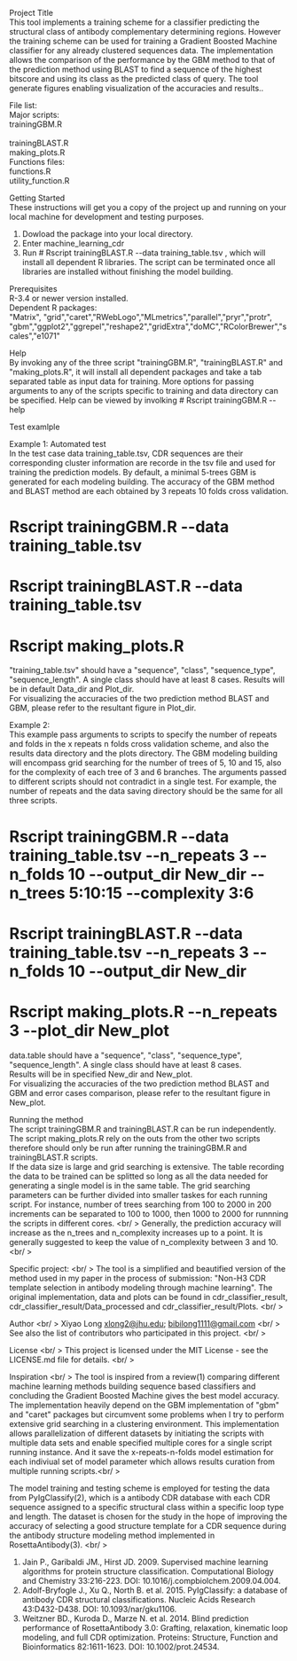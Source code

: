 Project Title <br />
This tool implements a training scheme for a classifier predicting the structural class of antibody complementary determining regions. However the training scheme can be used for training a Gradient Boosted Machine classifier for any already clustered sequences data. The implementation allows the comparison of the performance by the GBM method to that of the prediction method using BLAST to find a sequence of the highest bitscore and using its class as the predicted class of query. The tool generate figures enabling visualization of the accuracies and results.. 

File list:<br />
Major scripts:<br />
	trainingGBM.R<br />  
	trainingBLAST.R <br />
	making_plots.R<br />
Functions files:<br />
	functions.R<br />
	utility_function.R<br />


Getting Started <br />
These instructions will get you a copy of the project up and running on your local machine for development and testing purposes.<br />
1. Dowload the package into your local directory. <br />
2. Enter machine_learning_cdr<br />
3. Run # Rscript trainingBLAST.R --data training_table.tsv , which will install all dependent R libraries. The script can be terminated once all libraries are installed without finishing the model building.  <br />


Prerequisites <br />
R-3.4 or newer version installed. <br />
Dependent R packages:<br />
 "Matrix", "grid","caret","RWebLogo","MLmetrics","parallel","pryr","protr", "gbm","ggplot2","ggrepel","reshape2","gridExtra","doMC","RColorBrewer","scales","e1071"  <br />


Help <br />
By invoking any of the three script "trainingGBM.R", "trainingBLAST.R" and "making_plots.R", it will install all dependent packages and take a tab separated table as input data for training. More options for passing arguments to any of the scripts specific to training and data directory can be specified. Help can be viewed by involking # Rscript trainingGBM.R  --help  <br />


Test examlple <br />

Example 1: Automated test <br />
In the test case data training_table.tsv, CDR sequences are their corresponding cluster information are recorde in the tsv file and used for training the prediction models. By default, a minimal 5-trees GBM is generated for each modeling building. The accuracy of the GBM method and BLAST method are each obtained by 3 repeats 10 folds cross validation.  
# Rscript trainingGBM.R  --data training_table.tsv
# Rscript trainingBLAST.R  --data training_table.tsv
# Rscript making_plots.R  
"training_table.tsv" should have a "sequence", "class", "sequence_type", "sequence_length". A single class should have at least 8 cases. 
Results will be in default Data_dir and Plot_dir. <br /> 
For visualizing the accuracies of the two prediction method BLAST and GBM, please refer to the resultant figure in Plot_dir. <br />

Example 2:<br />
This example pass arguments to scripts to specify the number of repeats and folds in the x repeats n folds cross validation scheme, and also the results data directory and the plots directory. The GBM modeling building will encompass grid searching for the number of trees of 5, 10 and 15, also for the complexity of each tree of 3 and 6 branches. The arguments passed to different scripts should not contradict in a single test. For example, the number of repeats and the data saving directory should be the same for all three scripts.  <br />   
# Rscript trainingGBM.R  --data training_table.tsv  --n_repeats 3 --n_folds 10  --output_dir New_dir --n_trees 5:10:15 --complexity 3:6<br />
# Rscript trainingBLAST.R  --data training_table.tsv  --n_repeats 3 --n_folds 10  --output_dir New_dir <br />
# Rscript making_plots.R --n_repeats 3  --plot_dir  New_plot <br />
 data.table should have a "sequence", "class", "sequence_type", "sequence_length". A single class should have at least 8 cases. <br />
Results will be in specified New_dir and New_plot. <br />
For visualizing the accuracies of the two prediction method BLAST and GBM and error cases comparison, please refer to the resultant figure in New_plot. <br />


Running the method <br />
The script trainingGBM.R and trainingBLAST.R can be run independently. The script making_plots.R rely on the outs from the other two scripts therefore should only be run after running the trainingGBM.R and trainingBLAST.R scripts.  <br />
If the data size is large and grid searching is extensive. The table recording the data to be trained can be splitted so long as all the data needed for generating a single model is in the same table. The grid searching parameters can be further divided into smaller taskes for each running script. For instance, number of trees searching from 100 to 2000 in 200 increments can be separated to 100 to 1000, then 1000 to 2000 for runnning the scripts in different cores.   <br/ >
Generally, the prediction accuracy will increase as the n_trees and n_complexity increases up to a point. It is generally suggested to keep the value of n_complexity between 3 and 10. <br/ >

Specific project: <br/ >
The tool is a simplified and beautified version of the method used in my paper in the process of submission: "Non-H3 CDR template selection in antibody modeling through machine learning". The original implementation, data and plots can be found in cdr_classifier_result, cdr_classifier_result/Data_processed and cdr_classifier_result/Plots. <br/ >


Author <br/ >
Xiyao Long  <xlong2@jhu.edu>; <bibilong1111@gmail.com>  <br/ >
See also the list of contributors who participated in this project. <br/ >

License <br/ >
This project is licensed under the MIT License - see the LICENSE.md file for details. <br/ >



Inspiration <br/ >
The tool is inspired from a review(1) comparing different machine learning methods building sequence based classifiers and concluding the Gradient Boosted Machine gives the best model accuracy. The implementation heavily depend on the GBM implementation of "gbm" and "caret" packages but circumvent some problems when I try to perform extensive grid searching in a clustering environment. This implementation allows parallelization of different datasets by initiating the scripts with multiple data sets and enable specified multiple cores for a single script running instance. And it save the x-repeats-n-folds model estimation for each indiviual set of model parameter which allows results curation from multiple running scripts.<br/ > 

The model training and testing scheme is employed for testing the data from PyIgClassify(2), which is a antibody CDR database with each CDR sequence assigned to a specific structural class within a specific loop type and length. The dataset is chosen for the study in the hope of improving the accuracy of selecting a good structure template for a CDR sequence during the antibody structure modeling method implemented in RosettaAntibody(3). <br/ >


1. Jain P., Garibaldi JM., Hirst JD. 2009. Supervised machine learning algorithms for protein structure classification. Computational Biology and Chemistry 33:216-223. DOI: 10.1016/j.compbiolchem.2009.04.004.
2. Adolf-Bryfogle J., Xu Q., North B. et al. 2015. PyIgClassify: a database of antibody CDR structural classifications. Nucleic Acids Research 43:D432-D438. DOI: 10.1093/nar/gku1106.
3. Weitzner BD., Kuroda D., Marze N. et al. 2014. Blind prediction performance of RosettaAntibody 3.0: Grafting, relaxation, kinematic loop modeling, and full CDR optimization. Proteins: Structure, Function and Bioinformatics 82:1611-1623. DOI: 10.1002/prot.24534.

